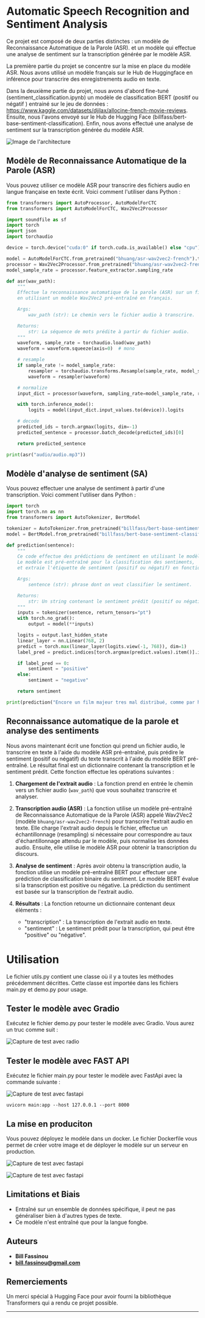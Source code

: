 # Automatic Speech Recognition and Sentiment Analysis
Ce projet est composé de deux parties distinctes :  un modèle de Reconnaissance Automatique de la Parole (ASR). et un modèle qui effectue une analyse de sentiment sur la transcription générée par le modèle ASR.

La première partie du projet se concentre sur la mise en place du modèle ASR. Nous avons utilisé un modèle français sur le Hub de Huggingface en inférence pour transcrire des enregistrements audio en texte.

Dans la deuxième partie du projet, nous avons d'abord fine-tuné (sentiment_classification.ipynb) un modèle de classification BERT (positif ou négatif ) entrainé sur le jeu de données : https://www.kaggle.com/datasets/djilax/allocine-french-movie-reviews. Ensuite, nous l'avons envoyé sur le Hub de Hugging Face (billfass/bert-base-sentiment-classification). Enfin, nous avons effectué une analyse de sentiment sur la transcription générée du modèle ASR.

![Image de l'architecture](img/architecture.png)

## Modèle de Reconnaissance Automatique de la Parole (ASR)

Vous pouvez utiliser ce modèle ASR pour transcrire des fichiers audio en langue française en texte écrit. Voici comment l'utiliser dans Python :

```python
from transformers import AutoProcessor, AutoModelForCTC
from transformers import AutoModelForCTC, Wav2Vec2Processor

import soundfile as sf
import torch
import json
import torchaudio

device = torch.device("cuda:0" if torch.cuda.is_available() else "cpu")

model = AutoModelForCTC.from_pretrained("bhuang/asr-wav2vec2-french").to(device)
processor = Wav2Vec2Processor.from_pretrained("bhuang/asr-wav2vec2-french")
model_sample_rate = processor.feature_extractor.sampling_rate

def asr(wav_path):
    """
    Effectue la reconnaissance automatique de la parole (ASR) sur un fichier audio donné 
    en utilisant un modèle Wav2Vec2 pré-entraîné en français.

    Args:
        wav_path (str): Le chemin vers le fichier audio à transcrire.

    Returns:
        str: La séquence de mots prédite à partir du fichier audio.
    """
    waveform, sample_rate = torchaudio.load(wav_path)
    waveform = waveform.squeeze(axis=0)  # mono

    # resample
    if sample_rate != model_sample_rate:
        resampler = torchaudio.transforms.Resample(sample_rate, model_sample_rate)
        waveform = resampler(waveform)

    # normalize
    input_dict = processor(waveform, sampling_rate=model_sample_rate, return_tensors="pt")

    with torch.inference_mode():
        logits = model(input_dict.input_values.to(device)).logits

    # decode
    predicted_ids = torch.argmax(logits, dim=-1)
    predicted_sentence = processor.batch_decode(predicted_ids)[0]

    return predicted_sentence

print(asr("audio/audio.mp3"))
```

## Modèle d'analyse de sentiment (SA)

Vous pouvez effectuer une analyse de sentiment à partir d'une transcription. Voici comment l'utiliser dans Python :

```python
import torch
import torch.nn as nn
from transformers import AutoTokenizer, BertModel

tokenizer = AutoTokenizer.from_pretrained("billfass/bert-base-sentiment-classification")
model = BertModel.from_pretrained("billfass/bert-base-sentiment-classification")

def prediction(sentence):
    """
    Ce code effectue des prédictions de sentiment en utilisant le modèle "billfass/bert-base-sentiment-classification". 
    Le modèle est pré-entraîné pour la classification des sentiments, 
    et extraie l'étiquette de sentiment (positif ou négatif) en fonction de la prédiction du modèle.

    Args:
        sentence (str): phrase dont on veut classifier le sentiment.

    Returns:
        str: Un string contenant le sentiment prédit (positif ou négatif).
    """
    inputs = tokenizer(sentence, return_tensors="pt")
    with torch.no_grad():
        output = model(**inputs)

    logits = output.last_hidden_state
    linear_layer = nn.Linear(768, 2)
    predict = torch.max(linear_layer(logits.view(-1, 768)), dim=1)
    label_pred = predict.indices[torch.argmax(predict.values).item()].item()

    if label_pred == 0:
        sentiment = "positive"
    else:
        sentiment = "negative"

    return sentiment

print(prediction("Encore un film majeur tres mal distribué, comme par hasard... comme si on voulait nous empecher de comprendre comment on peut se faire gangrener par le mal. Est-ce que vous comprenez ? 4,5/5; cinematographiquement parlant."))

```

## Reconnaissance automatique de la parole et analyse des sentiments

Nous avons maintenant écrit une fonction qui prend un fichier audio, le transcrire en texte à l'aide du modèle ASR pré-entraîné, puis prédire le sentiment (positif ou négatif) du texte transcrit à l'aide du modèle BERT pré-entraîné. Le résultat final est un dictionnaire contenant la transcription et le sentiment prédit. Cette fonction effectue les opérations suivantes :

1. **Chargement de l'extrait audio** : La fonction prend en entrée le chemin vers un fichier audio (`wav_path`) que vous souhaitez transcrire et analyser.

2. **Transcription audio (ASR)** : La fonction utilise un modèle pré-entraîné de Reconnaissance Automatique de la Parole (ASR) appelé Wav2Vec2 (modèle `bhuang/asr-wav2vec2-french`) pour transcrire l'extrait audio en texte. Elle charge l'extrait audio depuis le fichier, effectue un échantillonnage (resampling) si nécessaire pour correspondre au taux d'échantillonnage attendu par le modèle, puis normalise les données audio. Ensuite, elle utilise le modèle ASR pour obtenir la transcription du discours.

3. **Analyse de sentiment** : Après avoir obtenu la transcription audio, la fonction utilise un modèle pré-entraîné BERT pour effectuer une prédiction de classification binaire du sentiment. Le modèle BERT évalue si la transcription est positive ou négative. La prédiction du sentiment est basée sur la transcription de l'extrait audio.

4. **Résultats** : La fonction retourne un dictionnaire contenant deux éléments :
   - "transcription" : La transcription de l'extrait audio en texte.
   - "sentiment" : Le sentiment prédit pour la transcription, qui peut être "positive" ou "négative".

# Utilisation
Le fichier utils.py contient une classe où il y a toutes les méthodes précédemment décrittes. Cette classe est importée dans les fichiers main.py et demo.py pour usage.

## Tester le modèle avec Gradio

Exécutez le fichier demo.py pour tester le modèle avec Gradio. Vous aurez un truc comme suit :

![Capture de test avec radio](img/gradio.png)

## Tester le modèle avec FAST API

Exécutez le fichier main.py pour tester le modèle avec FastApi avec la commande suivante : 

![Capture de test avec fastapi](img/fastapi.png)

```shell
uvicorn main:app --host 127.0.0.1 --port 8000
```

## La mise en produciton
Vous pouvez déployez le modèle dans un docker. Le fichier Dockerfile vous permet de créer votre image et de déployer le modèle sur un serveur en production. 

![Capture de test avec fastapi](img/docker2.png)

![Capture de test avec fastapi](img/docker1.png)

## Limitations et Biais

- Entraîné sur un ensemble de données spécifique, il peut ne pas généraliser bien à d'autres types de texte.
- Ce modèle n'est entraîné que pour la langue fongbe.

## Auteurs

- **Bill Fassinou**
- **bill.fassinou@gmail.com**
  
## Remerciements

Un merci spécial à Hugging Face pour avoir fourni la bibliothèque Transformers qui a rendu ce projet possible.

---
